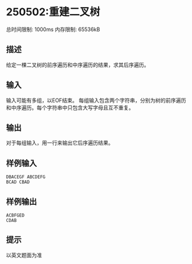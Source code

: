 # 250502:重建二叉树
总时间限制: 1000ms 内存限制: 65536kB

## 描述
给定一棵二叉树的前序遍历和中序遍历的结果，求其后序遍历。

## 输入
输入可能有多组，以EOF结束。
每组输入包含两个字符串，分别为树的前序遍历和中序遍历。每个字符串中只包含大写字母且互不重复。

## 输出
对于每组输入，用一行来输出它后序遍历结果。

## 样例输入
    DBACEGF ABCDEFG
    BCAD CBAD

## 样例输出
    ACBFGED
    CDAB

## 提示
以英文题面为准
